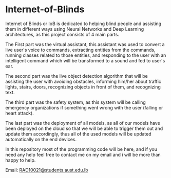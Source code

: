 # Internet-of-Blinds

Internet of Blinds or IoB is dedicated to helping blind people and assisting them in different ways using Neural Networks and Deep Learning architectures, as this project consists of 4 main parts. 

The First part was the virtual assistant, this assistant was used to convert a live user's voice to commands, extracting entities from the commands, running classes related to those entities, and responding to the user with an intelligent command which will be transformed to a sound and fed to user's ear. 

The second part was the live object detection algorithm that will be assisting the user with avoiding obstacles, informing him/her about traffic lights, stairs, doors, recognizing objects in front of them, and recognizing text. 

The third part was the safety system, as this system will be calling emergency organizations if something went wrong with the user (falling or heart attack).

The last part was the deployment of all models, as all of our models have been deployed on the cloud so that we will be able to trigger them out and update them accordingly, thus all of the used models will be updated automatically on the end devices. 


In this repository most of the programming code will be here, and if you need any help feel free to contact me on my email and i will be more than happy to help.

Email: RAD10021@students.aust.edu.lb

